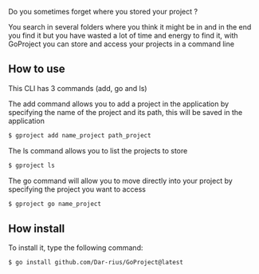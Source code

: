 
Do you sometimes forget where you stored your project ?


You search in several folders where you think it might be in and in the end you find it but you have wasted a lot of time and energy to find it, with
GoProject you can store and access your projects in a command line

## How to use 
This CLI has 3 commands (add, go and ls)


The add command allows you to add a project in the application by specifying the name of the project and its path, this will be saved in the application

```bash
$ gproject add name_project path_project
```

The ls command allows you to list the projects to store

```bash 
$ gproject ls 
```

The go command will allow you to move directly into your project by specifying the project you want to access

```bash
$ gproject go name_project
```


## How install

To install it, type the following command:


```bash
$ go install github.com/Dar-rius/GoProject@latest
```
